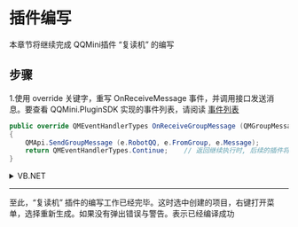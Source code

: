 # 插件编写
本章节将继续完成 QQMini插件 “复读机” 的编写

## 步骤
1.使用 override 关键字，重写 OnReceiveMessage 事件，并调用接口发送消息。要查看 QQMini.PluginSDK 实现的事件列表，请阅读 [事件列表](/Event/)
``` csharp
public override QMEventHandlerTypes OnReceiveGroupMessage (QMGroupMessageEventArgs e)
{
    QMApi.SendGroupMessage (e.RobotQQ, e.FromGroup, e.Message);
    return QMEventHandlerTypes.Continue;	// 返回继续执行时, 后续的插件将会接收到此消息
}
```
<details>
<summary>VB.NET</summary>

``` vbnet
Public Overrides Function OnReceiveGroupMessage(e As QMGroupMessageEventArgs) As QMEventHandlerTypes
 	QMApi.SendGroupMessage(e.RobotQQ, e.FromGroup, e.Message)
 	Return QMEventHandlerTypes.Continue ' 返回继续时, 后续的插件将会接收到此消息
 End Function
```

</details>

---

至此，“复读机” 插件的编写工作已经完毕。这时选中创建的项目，右键打开菜单，选择重新生成。如果没有弹出错误与警告。表示已经编译成功